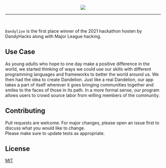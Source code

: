 
<p align="center"> <img src="Project Elements/Simple_Email_Beacon.png"/> </p>

<hr>
<br/>

```Dandylion``` is the first place winner of the 2021 hackathon hosten by DandyHacks along with Major League hacking.

## Use Case
As young adults who hope to one day make a positive difference in the world, we started thinking of ways we could use our skills with different programming languages and frameworks to better the world around us. We then had the idea to create Dandelion. Just like a real Dandelion, our app takes a part of itself wherever it goes bringing communities together and smiles to the faces of those in its path. In a more formal sense, our program allows users to crowd source labor from willing members of the community.


## Contributing
Pull requests are welcome. For major changes, please open an issue first to discuss what you would like to change.
<br/>
Please make sure to update tests as appropriate.

## License
[MIT](https://choosealicense.com/licenses/mit/)
